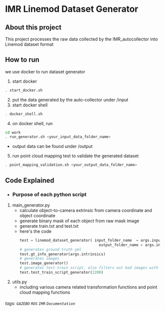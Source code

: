 IMR Linemod Dataset Generator
===

## About this project

This project processes the raw data collected by the IMR_autocollector into Linemod dataset format


## How to run


		
we use docker to run dataset generator
 
1. start docker
```sh
. start_docker.sh
```
2. put the data generated by the auto-collector under /input 
3. start docker shell
```sh
. docker_shell.sh 
```
4. on docker shell, run
```sh
cd work
. run_generator.sh <your_input_data_folder_name>
```
- output data can be found under /output
5. run point cloud mapping test to validate the generated dataset
```sh
. point_mapping_validation.sh <your_output_data_folder_name>
```
## Code Explained
* ### Purpose of each python script
1. main_generator.py
    - calculate object-to-camera extrinsic from camera coordinate and object coordinate
    - generate binary mask of each object from raw mask image
    - generate train.txt and test.txt
    - here's the code
		```python
		test = linemod_dataset_generator( input_folder_name  = args.input_folder_name,
		                                    output_folder_name = args.input_folder_name+"_output")
		# generates ground truth yml
		test.gt_info_generator(args.intrinsics)
		# generates images
		test.image_generator()
		# generates test-train script, also filters out bad images with mask pixel under ceratin threshold
		test.test_train_script_generator(2200)
		```
2. utils.py
    - including various camera related transformation functions and point cloud mapping functions

###### tags: `GAZEBO` `ROS` `IMR` `Documentation`
